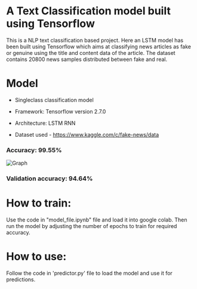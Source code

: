 # A Text Classification model built using Tensorflow
This is a NLP text classification based project. Here an LSTM model has been built using Tensorflow which aims at classifying news articles as fake or genuine using the title and content data of the article. The dataset contains 20800 news samples distributed between fake and real.

# Model
* Singleclass classification model
* Framework: Tensorflow version 2.7.0
* Architecture: LSTM RNN


* Dataset used - https://www.kaggle.com/c/fake-news/data

### Accuracy: 99.55%
![Graph](https://user-images.githubusercontent.com/76942680/147688840-53a2f9ff-ac69-4c34-bc1c-58b816ad7989.png)

### Validation accuracy: 94.64%


# How to train:
Use the code in "model_file.ipynb" file and load it into google colab. Then run the model by adjusting the number of epochs to train for required accuracy.

# How to use:
Follow the code in 'predictor.py' file to load the model and use it for predictions.
